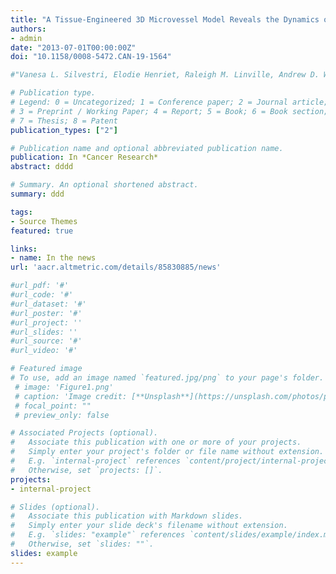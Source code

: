 ```yaml
---
title: "A Tissue-Engineered 3D Microvessel Model Reveals the Dynamics of Mosaic Vessel Formation in Breast Cancer"
authors: 
- admin
date: "2013-07-01T00:00:00Z"
doi: "10.1158/0008-5472.CAN-19-1564"

#"Vanesa L. Silvestri, Elodie Henriet, Raleigh M. Linville, Andrew D. Wong, Peter C. Searson and Andrew J. Ewald"

# Publication type.
# Legend: 0 = Uncategorized; 1 = Conference paper; 2 = Journal article;
# 3 = Preprint / Working Paper; 4 = Report; 5 = Book; 6 = Book section;
# 7 = Thesis; 8 = Patent
publication_types: ["2"]

# Publication name and optional abbreviated publication name.
publication: In *Cancer Research*
abstract: dddd

# Summary. An optional shortened abstract.
summary: ddd

tags:
- Source Themes
featured: true

links:
- name: In the news
url: 'aacr.altmetric.com/details/85830885/news'

#url_pdf: '#'
#url_code: '#'
#url_dataset: '#'
#url_poster: '#'
#url_project: ''
#url_slides: ''
#url_source: '#'
#url_video: '#'

# Featured image
# To use, add an image named `featured.jpg/png` to your page's folder. 
 # image: 'Figure1.png'
 # caption: 'Image credit: [**Unsplash**](https://unsplash.com/photos/pLCdAaMFLTE)'
 # focal_point: ""
 # preview_only: false

# Associated Projects (optional).
#   Associate this publication with one or more of your projects.
#   Simply enter your project's folder or file name without extension.
#   E.g. `internal-project` references `content/project/internal-project/index.md`.
#   Otherwise, set `projects: []`.
projects:
- internal-project

# Slides (optional).
#   Associate this publication with Markdown slides.
#   Simply enter your slide deck's filename without extension.
#   E.g. `slides: "example"` references `content/slides/example/index.md`.
#   Otherwise, set `slides: ""`.
slides: example
---
```


